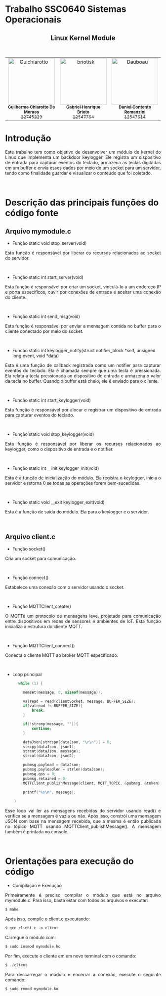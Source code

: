 # Trabalho SSC0640 Sistemas Operacionais
## <center>Linux Kernel Module
&nbsp;
<table>
<tr>
    <td align="center">
        <a href="https://github.com/Guichiarotto">
            <img src="https://avatars.githubusercontent.com/u/110139874?v=4" width="150;" alt="Guichiarotto"/>
            <br />
            <sub><b>Guilherme Chiarotto De Moraes</b></sub>
            <br />
            <sub>12745229</sub>
        </a>
    </td>
    <td align="center">
        <a href="https://github.com/briotisk">
            <img src="https://avatars.githubusercontent.com/u/86500240?v=4" width="150;" alt="briotisk"/>
            <br />
            <sub><b>Gabriel Henrique Brioto</b></sub>
            <br />
            <sub>12547764</sub>
        </a>
    </td>
    <td align="center">
        <a href="https://github.com/Dauboau">
            <img src="https://avatars.githubusercontent.com/u/86164187?v=4" width="150;" alt="Dauboau"/>
            <br />
            <sub><b>Daniel Contente Romanzini</b></sub>
            <br />
            <sub>12547614</sub>
        </a>
    </td>
</tr>
</table>

# Introdução
<p style="text-align: justify;">Este trabalho tem como objetivo de desenvolver um módulo de kernel do Linux que implementa um backdoor keylogger. Ele registra um dispositivo de entrada para capturar eventos do teclado, armazena as teclas digitadas em um buffer e envia esses dados por meio de um socket para um servidor, tendo como finalidade guardar e visualizar o conteúdo que foi coletado.</p>

&nbsp;
# Descrição das principais funções do código fonte

## Arquivo mymodule.c
* Função static void stop_server(void)
<p style="text-align: justify;">Esta função é responsável por liberar os recursos relacionados ao socket do servidor.</p>
&nbsp;

* Função static int start_server(void)
<p style="text-align: justify;">Esta função é responsável por criar um socket, vinculá-lo a um endereço IP e porta específicos, ouvir por conexões de entrada e aceitar uma conexão do cliente.</p>
&nbsp;

* Função static int send_msg(void)
<p style="text-align: justify;">Esta função é responsável por enviar a mensagem contida no buffer para o cliente conectado por meio do socket.</p>
&nbsp;

* Funcão static int keylogger_notify(struct notifier_block *self, unsigned long event, void *data)
<p style="text-align: justify;">Esta é uma função de callback registrada como um notifier para capturar eventos do teclado. Ela é chamada sempre que uma tecla é pressionada. Ela relata a tecla pressionada ao dispositivo de entrada e armazena o valor da tecla no buffer. Quando o buffer está cheio, ele é enviado para o cliente.</p>
&nbsp;

* Funcão static int start_keylogger(void)
<p style="text-align: justify;">Esta função é responsável por alocar e registrar um dispositivo de entrada para capturar eventos do teclado.</p>
&nbsp;

* Função static void stop_keylogger(void)
<p style="text-align: justify;">Esta função é responsável por liberar os recursos relacionados ao keylogger, como o dispositivo de entrada e o notifier.</p>
&nbsp;

* Função static int __init keylogger_init(void)
<p style="text-align: justify;">Esta é a função de inicialização do módulo. Ela registra o keylogger, inicia o servidor e retorna 0 se todas as operações forem bem-sucedidas.</p>
&nbsp;

* Função static void __exit keylogger_exit(void)
<p style="text-align: justify;">Esta é a função de saída do módulo. Ela para o keylogger e o servidor.</p>
&nbsp;

## Arquivo client.c
* Função socket()
<p style="text-align: justify;">Cria um socket para comunicação.</p>
&nbsp;

* Função connect()
<p style="text-align: justify;">Estabelece uma conexão com o servidor usando o socket.</p>
&nbsp;

* Função MQTTClient_create()
<p style="text-align: justify;">O MQTTé um protocolo de mensagens leve, projetado para comunicação entre dispositivos em redes de sensores e ambientes de IoT. Esta função inicializa a estrutura do cliente MQTT.</p>
&nbsp;

* Função MQTTClient_connect()
<p style="text-align: justify;">Conecta o cliente MQTT ao broker MQTT especificado.</p>
&nbsp;

* Loop principal
```c
      while (1) {

        memset(message, 0, sizeof(message));

        valread = read(clientSocket, message, BUFFER_SIZE);
        if(valread != BUFFER_SIZE){
            break;
        }

        if(!strcmp(message, "")){
            continue;
        }

        dataJson[strcspn(dataJson, "\r\n")] = 0;
        strcpy(dataJson, json1);
        strcat(dataJson, message);
        strcat(dataJson, json2);

        pubmsg.payload = dataJson;
        pubmsg.payloadlen = strlen(dataJson);
        pubmsg.qos = 0;
        pubmsg.retained = 0;
        MQTTClient_publishMessage(client, MQTT_TOPIC, &pubmsg, &token);
        
        printf("%s\n", message);

    }
```
<p style="text-align: justify;">Esse loop vai ler as mensagens recebidas do servidor usando read() e verifica se a mensagem é vazia ou não. Após isso, constrói uma mensagem JSON com base na mensagem recebida, que a mesma é então publicada no tópico MQTT usando MQTTClient_publishMessage(). A mensagem também é printada no console.</p>
&nbsp;

# Orientações para execução do código

* Compilação e Execução
<p style="text-align: justify;">Primeiramente é preciso compilar o módulo que está no arquivo mymodule.c. Para isso, basta estar com todos os arquivos e executar:</p>

```c
$ make
```

<p style="text-align: justify;">Após isso, compile o client.c executando:</p>

```c
$ gcc client.c -o client
```

<p style="text-align: justify;">Carregue o módulo com:</p>

```c
$ sudo insmod mymodule.ko
```

<p style="text-align: justify;">Por fim, execute o cliente em um novo terminal com o comando:</p>

```c
$ ./client
```

<p style="text-align: justify;">Para descarregar o módulo e encerrar a conexão, execute o seguinte comando:</p>

```c
$ sudo rmmod mymodule.ko
```

&nbsp;
